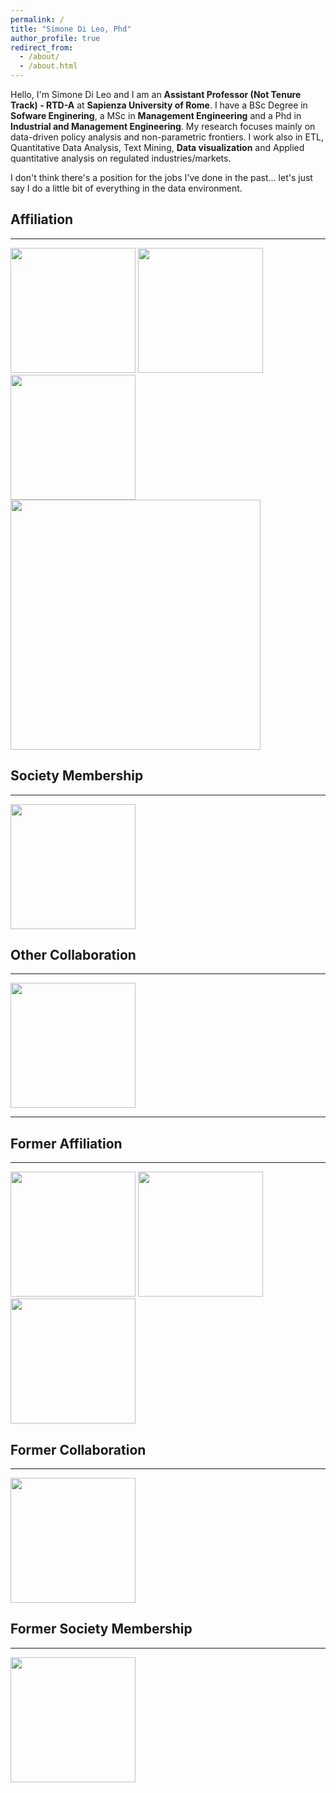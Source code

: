 ```yaml
---
permalink: /
title: "Simone Di Leo, Phd"
author_profile: true
redirect_from: 
  - /about/
  - /about.html
---
```

Hello, I'm Simone Di Leo and I am an  **Assistant Professor (Not Tenure Track) - RTD-A** at **Sapienza University of Rome**. 
I have a BSc Degree in **Sofware Enginering**, a MSc in **Management Engineering** and a Phd in **Industrial and Management Engineering**. 
My research focuses mainly on data-driven policy analysis and non-parametric frontiers.
I work also in ETL, Quantitative Data Analysis, Text Mining, **Data visualization** and Applied quantitative analysis on regulated industries/markets.

I don't think there's a position for the jobs I've done in the past... let's just say I do a little bit of everything in the data environment.

## Affiliation
_________________

<img src="https://logos-download.com/wp-content/uploads/2019/07/Sapienza_Roma_Logo.png" width="200">    <img src="https://business.esa.int/sites/business/files/DIAG_logo.png" width="200">   <img src="https://www.isc.cnr.it/wp-content/uploads/2022/12/LOGO_Roma_technopole-495x400.jpg"  width="200">    
<img src="https://serics.eu/wp-content/uploads/2025/01/Serics-Logo-rgb-white.svg"  width="400">  

## Society Membership
_________________

<img src="https://www.ingegneriagestionale.it/wp-content/uploads/2022/08/aiig-2022-new-2-1.jpg" width="200">  

## Other Collaboration
_________________

<img src="https://esss.info/wp-content/uploads/2020/12/esss-logo.png" width="200">

_________________

## Former Affiliation
_________________

<img src="https://th.bing.com/th/id/R.690696eb5e226c5d992f0933980b8840?rik=vRUVF3QuJ9xSEg&pid=ImgRaw&r=0" width="200">   

<img src="https://www.eter-project.com/wp-content/uploads/2022/03/ETER-Logo-3.svg" width="200">

<img src="https://oer.uclouvain.be/jspui/image/oerucl/ucl_logo.png" width="200">


## Former Collaboration
_________________

<img src="https://www.arera.it/typo3conf/ext/areratheme/Resources/Public/Images/Template/arera-logo.svg" width="200">


## Former Society Membership
_________________

<img src="https://www.side-iea.it/sites/side-iea.it/files/logo-side-iea.png" width="200">

